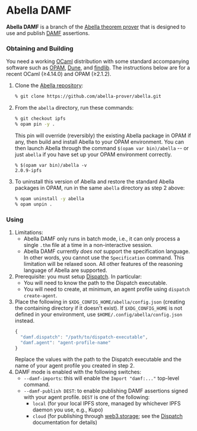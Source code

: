 # Abella DAMF

**Abella DAMF** is a branch of the [Abella theorem
prover](https://abella-prover.org) that is designed to use and publish [DAMF](/)
assertions.

### Obtaining and Building

You need a working [OCaml][ocaml] distribution with some standard accompanying
software such as [OPAM][opam], [Dune][dune], and [findlib][ocamlfind]. The
instructions below are for a recent OCaml (&ge;4.14.0) and OPAM (&ge;2.1.2).

[ocaml]: https://ocaml.org/
[dune]: https://dune.build/
[ocamlfind]: https://github.com/ocaml/ocamlfind
[opam]: https://opam.ocaml.org

1. Clone the [Abella repository](https://github.com/abella-prover/abella):
   ~~~~bash
   % git clone https://github.com/abella-prover/abella.git
   ~~~~
2. From the `abella` directory, run these commands:
   ~~~~bash
   % git checkout ipfs
   % opam pin -y .
   ~~~~
   This pin will override (reversibly) the existing Abella package in OPAM if any,
   then build and install Abella to your OPAM environment. You can then launch Abella
   through the command `$(opam var bin)/abella` -- or just `abella` if you have set
   up your OPAM environment correctly.
   ~~~~
   % $(opam var bin)/abella -v
   2.0.9-ipfs
   ~~~~
3. To uninstall this version of Abella and restore the standard Abella packages
   in OPAM, run in the same `abella` directory as step 2 above:
   ~~~~bash
   % opam uninstall -y abella
   % opam unpin .
   ~~~~

### Using

1. Limitations:
     * Abella DAMF only runs in batch mode, i.e., it can only process a single
       `.thm` file at a time in a non-interactive session.
     * Abella DAMF currently _does not_ support the specification language. In
       other words, you cannot use the `Specification` command. This limitation
       will be relaxed soon. All other features of the reasoning language of
       Abella are supported.
2. Prerequisite: you must setup [Dispatch](/dispatch/). In particular:
     * You will need to know the path to the Dispatch executable.
     * You will need to create, at minimum, an agent profile using `dispatch create-agent`.
3. Place the following in `$XDG_CONFIG_HOME/abella/config.json` (creating the
   containing directory if it doesn't exist). If `$XDG_CONFIG_HOME` is not
   defined in your environment, use `$HOME/.config/abella/config.json` instead.
   ~~~~js
   {
     "damf.dispatch": "/path/to/dispatch-executable",
     "damf.agent": "agent-profile-name"
   }
   ~~~~
   Replace the values with the path to the Dispatch executable and the name of
   your agent profile you created in step 2.
4. DAMF mode is enabled with the following switches:
     * `--damf-imports`: this will enable the `Import "damf:..."` top-level
       command.
     * `--damf-publish DEST`: to enable publishing DAMF assertions signed with
       your agent profile. `DEST` is one of the following:
         - `local` (for your local IPFS store, managed by whichever IPFS daemon you
           use, e.g., Kupo)
         - `cloud` (for publishing through [web3.storage][w3s]; see the
           [Dispatch](/dispatch/) documentation for details)

[w3s]: https://web3.storage/
